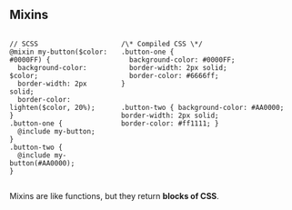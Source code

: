 ## Mixins

<div class="columns">
  <div>
<pre><code class="language-scss">// SCSS
@mixin my-button($color: #0000FF) {
  background-color: $color;
  border-width: 2px solid;
  border-color: lighten($color, 20%);
}
.button-one {
  @include my-button;
}
.button-two {
  @include my-button(#AA0000);
}</code></pre>
  </div>
  <div>
<pre><code class="language-css">/\* Compiled CSS \*/
.button-one {
  background-color: #0000FF;
  border-width: 2px solid;
  border-color: #6666ff;
}

.button-two {
  background-color: #AA0000;
  border-width: 2px solid;
  border-color: #ff1111;
}</code></pre>
  </div>
</div>

<p class="small">Mixins are like functions, but they return <strong>blocks of CSS</strong>.</p>
